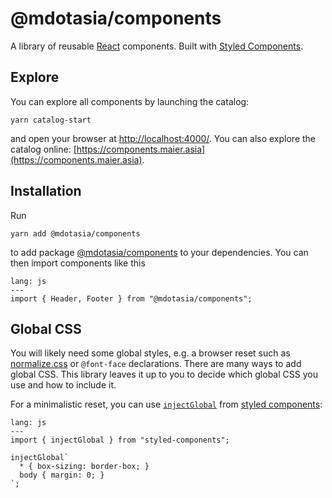 # @mdotasia/components

A library of reusable [React](https://facebook.github.io/react/) components. Built with [Styled Components](https://www.styled-components.com/).

## Explore

You can explore all components by launching the catalog:

    yarn catalog-start

and open your browser at [http://localhost:4000/](http://localhost:4000/). You can also explore the catalog online: [https://components.maier.asia](https://components.maier.asia).

## Installation

Run

    yarn add @mdotasia/components

to add package [@mdotasia/components](https://github.com/mdotasia/components) to your dependencies. You can then import components like this

```code
lang: js
---
import { Header, Footer } from "@mdotasia/components";
```

## Global CSS

You will likely need some global styles, e.g. a browser reset such as [normalize.css](https://necolas.github.io/normalize.css/) or `@font-face` declarations. There are many ways to add global CSS. This library leaves it up to you to decide which global CSS you use and how to include it.

For a minimalistic reset, you can use [`injectGlobal`](https://www.styled-components.com/docs/api#injectglobal) from
[styled components](https://www.styled-components.com/):

```code
lang: js
---
import { injectGlobal } from "styled-components";

injectGlobal`
  * { box-sizing: border-box; }
  body { margin: 0; }
`;
```
